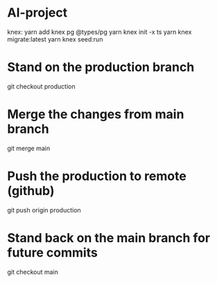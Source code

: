 # AI-project

knex:
yarn add knex  pg @types/pg
yarn knex init -x ts
yarn knex migrate:latest
yarn knex seed:run


# Stand on the production branch
git checkout production

# Merge the changes from main branch
git merge main

# Push the production to remote (github)
git push origin production

# Stand back on the main branch for future commits
git checkout main
